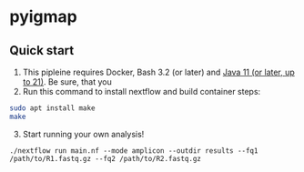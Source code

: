 # pyigmap


## Quick start

1. This pipleine requires Docker, Bash 3.2 (or later) and [Java 11 (or later, up to 21)](http://www.oracle.com/technetwork/java/javase/downloads/index.html). Be sure, that you 
2. Run this command to install nextflow and build container steps:
```bash
sudo apt install make
make
```
3. Start running your own analysis!

```
./nextflow run main.nf --mode amplicon --outdir results --fq1 /path/to/R1.fastq.gz --fq2 /path/to/R2.fastq.gz
```